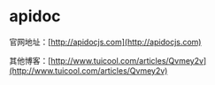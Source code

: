 # apidoc

官网地址：[http://apidocjs.com](http://apidocjs.com)

其他博客：[http://www.tuicool.com/articles/Qvmey2v](http://www.tuicool.com/articles/Qvmey2v)

